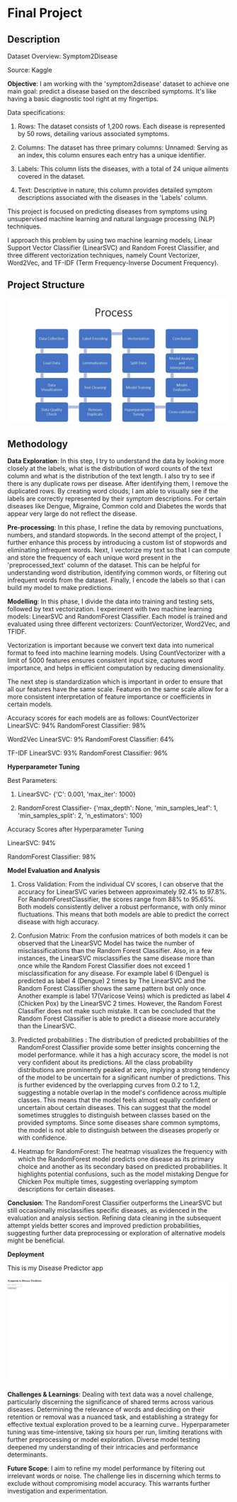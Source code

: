 # Final Project

## Description

Dataset Overview: Symptom2Disease

Source: Kaggle

**Objective**: I am working with the 'symptom2disease' dataset to achieve one main goal: predict a disease based on the described symptoms. It's like having a basic diagnostic tool right at my fingertips.


Data specifications:

1. Rows: The dataset consists of 1,200 rows. Each disease is represented by 50 rows, detailing various associated symptoms.

2. Columns: The dataset has three primary columns:
Unnamed: Serving as an index, this column ensures each entry has a unique identifier.

3. Labels: This column lists the diseases, with a total of 24 unique ailments covered in the dataset.

4. Text: Descriptive in nature, this column provides detailed symptom descriptions associated with the diseases in the 'Labels' column.

This project is focused on predicting diseases from symptoms using unsupervised machine learning and natural language processing (NLP) techniques. 

I approach this problem by using two machine learning models, Linear Support Vector Classifier (LinearSVC) and Random Forest Classifier, and three different vectorization techniques, namely Count Vectorizer, Word2Vec, and TF-IDF (Term Frequency-Inverse Document Frequency).

## Project Structure

![Process image, for accessibility](./images/process.jpg)


## Methodology

**Data Exploration**: In this step, I try to understand the data by looking more closely at the labels, what is the distribution of word counts of the text column and what is the distribution of the text length. I also try to see if there is any duplicate rows per disease. After identifying them, I remove the duplicated rows. By creating word clouds, I am able to visually see if the labels are correctly represented by their symptom descriptions. For certain diseases like Dengue, Migraine, Common cold and Diabetes the words that appear very large do not reflect the disease.

**Pre-processing**: In this phase, I refine the data by removing punctuations, numbers, and standard stopwords. In the second attempt of the project, I further enhance this process by introducing a custom list of stopwords and eliminating infrequent words. Next, I vectorize my text so that I can compute and store the frequency of each unique word present in the 'preprocessed_text' column of the dataset. This can be helpful for understanding word distribution, identifying common words, or filtering out infrequent words from the dataset. Finally, I encode the labels so that i can build my model to make predictions.

**Modelling**: In this phase, I divide the data into training and testing sets, followed by text vectorization. I experiment with two machine learning models: LinearSVC and RandomForest Classifier. Each model is trained and evaluated using three different vectorizers: CountVectorizer, Word2Vec, and TFIDF.

Vectorization is important because we convert text data into numerical format to feed into machine learning models. Using CountVectorizer with a limit of 5000 features ensures consistent input size, captures word importance, and helps in efficient computation by reducing dimensionality.

The next step is standardization which is important in order to ensure that all our features have the same scale. Features on the same scale allow for a more consistent interpretation of feature importance or coefficients in certain models.

Accuracy scores for each models are as follows:
CountVectorizer
LinearSVC: 94%
RandomForest Classifier: 98%

Word2Vec
LinearSVC: 9%
RandomForest Classifier: 64%

TF-IDF
LinearSVC: 93%
RandomForest Classifier: 96%

**Hyperparameter Tuning**

Best Parameters:

1. LinearSVC- {'C': 0.001, 'max_iter': 1000}

2. RandomForest Classifier- 
{'max_depth': None, 'min_samples_leaf': 1, 'min_samples_split': 2, 'n_estimators': 100}

Accuracy Scores after Hyperparameter Tuning

LinearSVC: 94%

RandomForest Classifier: 98%

**Model Evaluation and Analysis**

1. Cross Validation:
From the individual CV scores, I can observe that the accuracy for LinearSVC varies between approximately 92.4% to 97.8%. For RandomForestClassifier, the scores range from 88% to 95.65%. Both models consistently deliver a robust performance, with only minor fluctuations. This means that both models are able to predict the correct disease with high accuracy.

2. Confusion Matrix: From the confusion matrices of both models it can be observed that the LinearSVC Model has twice the number of misclassifications than the Random Forest Classifier. Also, in a few instances, the LinearSVC misclassifies the same disease more than once while the Random Forest Classifier does not exceed 1 misclassification for any disease. For example label 6 (Dengue) is predicted as label 4 (Dengue) 2 times by The LinearSVC and the Random Forest Classifier shows the same pattern but only once. Another example is label 17(Varicose Veins) which is predicted as label 4 (Chicken Pox) by the LinearSVC 2 times. However, the Random Forest Classifier does not make such mistake. It can be concluded that the Random Forest Classifier is able to predict a disease more accurately than the LinearSVC.

3. Predicted probabilities : The distribution of predicted probabilities of the RandomForest Classifier provide some better insights concerning the model performance. while it has a high accuracy score, the model is not very confident about its predictions. All the class probability distributions are prominently peaked at zero, implying a strong tendency of the model to be uncertain for a significant number of predictions. This is further evidenced by the overlapping curves from 0.2 to 1.2, suggesting a notable overlap in the model's confidence across multiple classes. This means that the model feels almost equally confident or uncertain about certain diseases. This can suggest that the model sometimes struggles to distinguish between  classes based on the provided symptoms. Since some diseases share common symptoms, the model is not able to distinguish between the diseases properly or with confidence.

4. Heatmap for RandomForest: The heatmap visualizes the frequency with which the RandomForest model predicts one disease as its primary choice and another as its secondary based on predicted probabilities. It highlights potential confusions, such as the model mistaking Dengue for Chicken Pox multiple times, suggesting overlapping symptom descriptions for certain diseases.

**Conclusion**: The RandomForest Classifier outperforms the LinearSVC but still occasionally misclassifies specific diseases, as evidenced in the evaluation and analysis section. Refining data cleaning in the subsequent attempt yields better scores and improved prediction probabilities, suggesting further data preprocessing or exploration of alternative models might be beneficial.


**Deployment**

This is my Disease Predictor app

![App image, for accessibility](./images/disease_predict_app.png)



**Challenges & Learnings**: Dealing with text data was a novel challenge, particularly discerning the significance of shared terms across various diseases. Determining the relevance of words and deciding on their retention or removal was a nuanced task, and establishing a strategy for effective textual exploration proved to be a learning curve.. Hyperparameter tuning was time-intensive, taking six hours per run, limiting iterations with further preprocessing or model exploration. Diverse model testing deepened my understanding of their intricacies and performance determinants.

**Future Scope**: I aim to refine my model performance by filtering out irrelevant words or noise. The challenge lies in discerning which terms to exclude without compromising model accuracy. This warrants further investigation and experimentation.






















